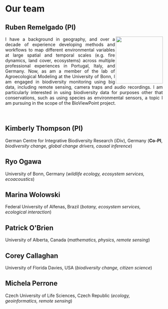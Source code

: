 # Our team


## Ruben Remelgado (PI)

<img src="https://github.com/user-attachments/assets/fddae846-0488-4714-b613-d03ac842c04f" align="right" width="150px"/>
<p align="justify">
I have a background in geography, and over a decade of experience developing methods and workflows to map different environmental variables at large spatial and temporal scales (e.g. fire dynamics, land cover, ecosystems) across multiple professional experiences in Portugal, Italy, and Germany. Now, as am a member of the lab of Agroecological Modeling at the University of Bonn, I am engaged in biodiversity monitoring using big data, including remote sensing, camera traps and audio recordings. I am particularly interested in using biodiversity data for purposes other that conservations, such as using species as environmental sensors, a topic I am pursuing in the scope of the BioViewPoint project.
 </p>

<br>

## Kimberly Thompson (PI)
German Centre for Integrative Biodiversity Research (iDiv), Germany (**Co-PI**, *biodiversity change, global change drivers, causal inference*)

## Ryo Ogawa
University of Bonn, Germany (*wildlife ecology, ecosystem services,  ecoacoustics*)

## Marina Wolowski
Federal University of Alfenas, Brazil	(*botany, ecosystem services, ecological interaction*)

## Patrick O'Brien
University of Alberta, Canada (*mathematics, physics, remote sensing*)


## Corey Callaghan
University of Florida	Davies, USA (*biodiversity change, citizen science*)

## Michela Perrone
Czech University of Life Sciences, Czech Republic (*ecology, geoinformatics, remote sensing*)
